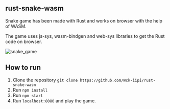 ## rust-snake-wasm
Snake game has been made with Rust and works on browser with the help of WASM.

The game uses js-sys, wasm-bindgen and web-sys libraries to get the Rust code on browser.

![snake_game](https://github.com/Wck-iipi/rust-snake-wasm/assets/110763795/0d046e66-5247-4010-8d21-af9d2949c4a7)


## How to run
1. Clone the repository `git clone https://github.com/Wck-iipi/rust-snake-wasm`
2. Run `npm install`
3. Run `npm start`
4. Run `localhost:8080` and play the game.
